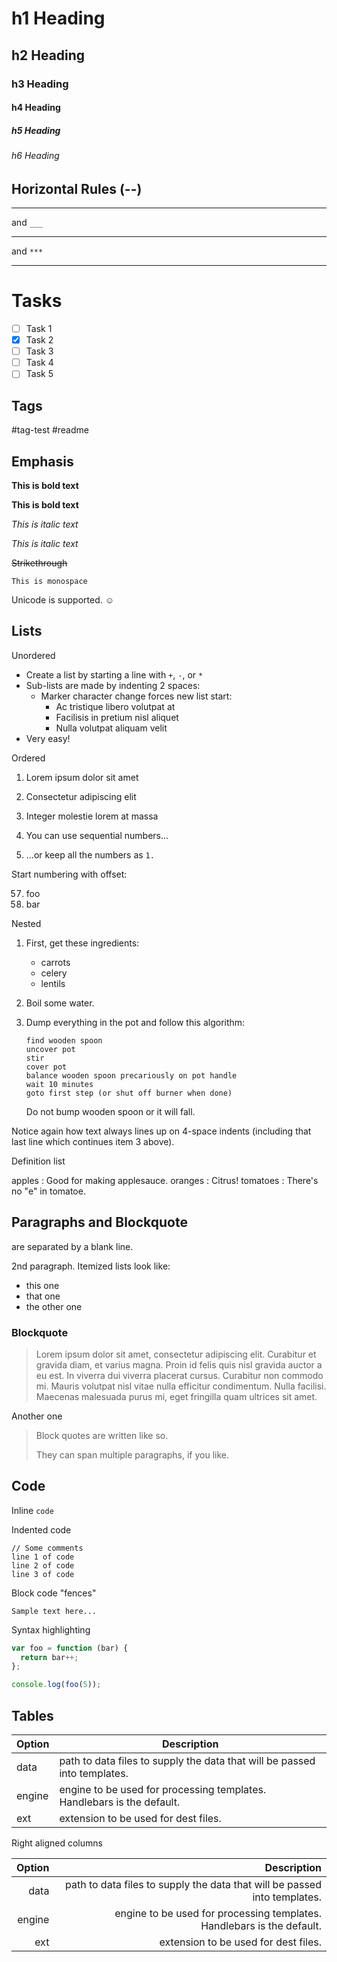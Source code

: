 # h1 Heading 
## h2 Heading
### h3 Heading
#### h4 Heading
##### h5 Heading
###### h6 Heading


## Horizontal Rules (--)
---

and `___`
__________

and `***`

***

# Tasks


- [ ] Task 1
- [x] Task 2
- [ ] Task 3
- [ ] Task 4
- [ ] Task 5

## Tags

#tag-test #readme 

## Emphasis

**This is bold text**

__This is bold text__

*This is italic text*

_This is italic text_

~~Strikethrough~~

 `This is monospace`

Unicode is supported. ☺

## Lists

Unordered

+ Create a list by starting a line with `+`, `-`, or `*`
+ Sub-lists are made by indenting 2 spaces:
  - Marker character change forces new list start:
    * Ac tristique libero volutpat at
    + Facilisis in pretium nisl aliquet
    - Nulla volutpat aliquam velit
+ Very easy!

Ordered

1. Lorem ipsum dolor sit amet
2. Consectetur adipiscing elit
3. Integer molestie lorem at massa


1. You can use sequential numbers...
1. ...or keep all the numbers as `1.`

Start numbering with offset:

57. foo
1. bar

Nested

 1. First, get these ingredients:

      * carrots
      * celery
      * lentils

 2. Boil some water.

 3. Dump everything in the pot and follow
    this algorithm:

        find wooden spoon
        uncover pot
        stir
        cover pot
        balance wooden spoon precariously on pot handle
        wait 10 minutes
        goto first step (or shut off burner when done)

    Do not bump wooden spoon or it will fall.

Notice again how text always lines up on 4-space indents (including
that last line which continues item 3 above).

Definition list

apples
  : Good for making applesauce.
oranges
  : Citrus!
tomatoes
  : There's no "e" in tomatoe.

## Paragraphs and Blockquote
are separated by a blank line.

2nd paragraph.  Itemized lists look like:

  * this one
  * that one
  * the other one

### Blockquote

> Lorem ipsum dolor sit amet, consectetur adipiscing elit. Curabitur et gravida diam, et varius magna. Proin id felis quis nisl gravida auctor a eu est. In viverra dui viverra placerat cursus. Curabitur non commodo mi. Mauris volutpat nisl vitae nulla efficitur condimentum. Nulla facilisi. Maecenas malesuada purus mi, eget fringilla quam ultrices sit amet.


Another one

> Block quotes are
> written like so.
>
> They can span multiple paragraphs,
> if you like.

## Code

Inline `code`

Indented code

    // Some comments
    line 1 of code
    line 2 of code
    line 3 of code


Block code "fences"

```
Sample text here...
```

Syntax highlighting

``` js
var foo = function (bar) {
  return bar++;
};

console.log(foo(5));
```

## Tables

| Option | Description |
| ------ | ----------- |
| data   | path to data files to supply the data that will be passed into templates. |
| engine | engine to be used for processing templates. Handlebars is the default. |
| ext    | extension to be used for dest files. |

Right aligned columns

| Option | Description |
| ------:| -----------:|
| data   | path to data files to supply the data that will be passed into templates. |
| engine | engine to be used for processing templates. Handlebars is the default. |
| ext    | extension to be used for dest files. |


